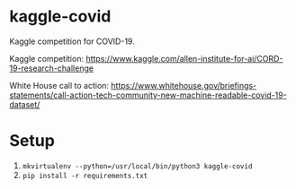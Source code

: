# kaggle-covid

Kaggle competition for COVID-19.

Kaggle competition: https://www.kaggle.com/allen-institute-for-ai/CORD-19-research-challenge

White House call to action: https://www.whitehouse.gov/briefings-statements/call-action-tech-community-new-machine-readable-covid-19-dataset/


# Setup

1. `mkvirtualenv --python=/usr/local/bin/python3 kaggle-covid`
2. `pip install -r requirements.txt`